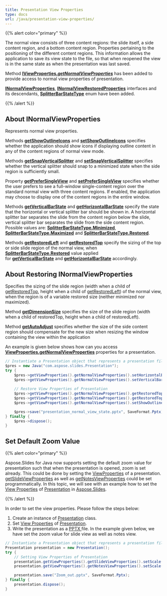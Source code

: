 ```yaml
---
title: Presentation View Properties
type: docs
url: /java/presentation-view-properties/
---
```


{{% alert color="primary" %}} 

The normal view consists of three content regions: the slide itself, a side content region, and a bottom content region. Properties pertaining to the positioning of the different content regions. This information allows the application to save its view state to the file, so that when reopened the view is in the same state as when the presentation was last saved.

Method [**IViewProperties.*getNormalViewProperties***](https://apireference.aspose.com/java/slides/com.aspose.slides/IViewProperties#getNormalViewProperties--) has been added to provide access to normal view properties of presentation. 

[**INormalViewProperties**](https://apireference.aspose.com/java/slides/com.aspose.slides/INormalViewProperties), [**INormalViewRestoredProperties**](https://apireference.aspose.com/java/slides/com.aspose.slides/INormalViewRestoredProperties) interfaces and its descendants, [**SplitterBarStateType**](https://apireference.aspose.com/java/slides/com.aspose.slides/SplitterBarStateType) enum have been added.

{{% /alert %}} 


## **About INormalViewProperties** #
Represents normal view properties.

Methods [**getShowOutlineIcons**](https://apireference.aspose.com/slides/java/com.aspose.slides/INormalViewProperties#getShowOutlineIcons--) and [**setShowOutlineIcons**](https://apireference.aspose.com/slides/java/com.aspose.slides/INormalViewProperties#setShowOutlineIcons-boolean-) specifies whether the application should show icons if displaying outline content in any of the content regions of normal view mode.

Methods [**getSnapVerticalSplitter**](https://apireference.aspose.com/slides/java/com.aspose.slides/INormalViewProperties#getSnapVerticalSplitter--) and [**setSnapVerticalSplitter**](https://apireference.aspose.com/slides/java/com.aspose.slides/INormalViewProperties#setSnapVerticalSplitter-boolean-) specifies whether the vertical splitter should snap to a minimized state when the side region is sufficiently small.

Property [**getPreferSingleView**](https://apireference.aspose.com/slides/java/com.aspose.slides/INormalViewProperties#getPreferSingleView--) and [**setPreferSingleView**](https://apireference.aspose.com/slides/java/com.aspose.slides/INormalViewProperties#setPreferSingleView-boolean-) specifies whether the user prefers to see a full-window single-content region over the standard normal view with three content regions. If enabled, the application may choose to display one of the content regions in the entire window.

Methods [**getVerticalBarState**](https://apireference.aspose.com/slides/java/com.aspose.slides/INormalViewProperties#getVerticalBarState--) and [**getHorizontalBarState**](https://apireference.aspose.com/slides/java/com.aspose.slides/INormalViewProperties#getHorizontalBarState--) specify the state that the horizontal or vertical splitter bar should be shown in. A horizontal splitter bar separates the slide from the content region below the slide, vertical splitter bar separates the slide from the side content region. Possible values are: [**SplitterBarStateType.Minimized**](https://apireference.aspose.com/slides/java/com.aspose.slides/SplitterBarStateType#Minimized), [**SplitterBarStateType.Maximized**](https://apireference.aspose.com/slides/java/com.aspose.slides/SplitterBarStateType#Maximized) and [**SplitterBarStateType.Restored**](https://apireference.aspose.com/slides/java/com.aspose.slides/SplitterBarStateType#Restored).

Methods [**getRestoredLeft**](https://apireference.aspose.com/slides/java/com.aspose.slides/INormalViewProperties#getRestoredLeft--) and [**getRestoredTop**](https://apireference.aspose.com/slides/java/com.aspose.slides/INormalViewProperties#getRestoredTop--) specify the sizing of the top or side slide region of the normal view, when [**SplitterBarStateType.Restored**](https://apireference.aspose.com/slides/java/com.aspose.slides/SplitterBarStateType#Restored) value applied for [**getVerticalBarState**](https://apireference.aspose.com/slides/java/com.aspose.slides/INormalViewProperties#getVerticalBarState--) and [**getHorizontalBarState**](https://apireference.aspose.com/slides/java/com.aspose.slides/INormalViewProperties#getHorizontalBarState--) accordingly.


## **About Restoring INormalViewProperties** 
Specifies the sizing of the slide region (width when a child of [getRestoredTop](https://apireference.aspose.com/slides/java/com.aspose.slides/INormalViewProperties#getRestoredTop--), height when a child of [getRestoredLeft](https://apireference.aspose.com/slides/java/com.aspose.slides/INormalViewProperties#getRestoredLeft--)) of the normal view, when the region is of a variable restored size (neither minimized nor maximized). 

Method [**getDimensionSize**](https://apireference.aspose.com/slides/java/com.aspose.slides/INormalViewRestoredProperties#getDimensionSize--) specifies the size of the slide region (width when a child of restoredTop, height when a child of restoredLeft).

Method [**getAutoAdjust**](https://apireference.aspose.com/slides/java/com.aspose.slides/INormalViewRestoredProperties#getAutoAdjust--) specifies whether the size of the side content region should compensate for the new size when resizing the window containing the view within the application

An example is given below shows how can you access [**ViewProperties.getNormalViewProperties**](https://apireference.aspose.com/slides/java/com.aspose.slides/ViewProperties#getNormalViewProperties--) properties for a presentation.

```java
// Instantiate a Presentation object that represents a presentation file
$pres = new Java("com.aspose.slides.Presentation");
try {
    $pres->getViewProperties().getNormalViewProperties().setHorizontalBarState(SplitterBarStateType.Restored);
    $pres->getViewProperties().getNormalViewProperties().setVerticalBarState(SplitterBarStateType.Maximized);
    
    // Restore View Properties of Presentation
    $pres->getViewProperties().getNormalViewProperties().getRestoredTop().setAutoAdjust(true);
    $pres->getViewProperties().getNormalViewProperties().getRestoredTop().setDimensionSize(80);
    $pres->getViewProperties().getNormalViewProperties().setShowOutlineIcons(true);

    $pres->save("presentation_normal_view_state.pptx", SaveFormat.Pptx);
} finally {
    $pres->dispose();
}
```

## **Set Default Zoom Value**
{{% alert color="primary" %}} 

Aspose.Slides for Java now supports setting the default zoom value for presentation such that when the presentation is opened, zoom is set already. This could be done by setting the [ViewProperties](https://apireference.aspose.com/java/slides/com.aspose.slides/ViewProperties) of a presentation. [getSlideViewProperties](https://apireference.aspose.com/slides/java/com.aspose.slides/ViewProperties#getSlideViewProperties--) as well as [getNotesViewProperties](https://apireference.aspose.com/slides/java/com.aspose.slides/ViewProperties#getNotesViewProperties--) could be set programmatically. In this topic, we will see with an example how to set the [View Properties](https://apireference.aspose.com/slides/java/com.aspose.slides/ViewProperties) of [Presentation](https://apireference.aspose.com/java/slides/com.aspose.slides/presentation) in [Aspose.Slides](https://docs.aspose.com/slides/).

{{% /alert %}} 

In order to set the view properties. Please follow the steps below:

1. Create an instance of [Presentation](https://apireference.aspose.com/java/slides/com.aspose.slides/presentation) class.
1. Set [View Properties](https://apireference.aspose.com/slides/java/com.aspose.slides/ViewProperties) of [Presentation](https://apireference.aspose.com/java/slides/com.aspose.slides/presentation).
1. Write the presentation as a [PPTX ](https://wiki.fileformat.com/presentation/pptx/)file.
   In the example given below, we have set the zoom value for slide view as well as notes view.

```java
// Instantiate a Presentation object that represents a presentation file
Presentation presentation = new Presentation();
try {
    // Setting View Properties of Presentation
    presentation.getViewProperties().getSlideViewProperties().setScale(100); // Zoom value in percentages for slide view
    presentation.getViewProperties().getNotesViewProperties().setScale(100); // Zoom value in percentages for notes view 

    presentation.save("Zoom_out.pptx", SaveFormat.Pptx);
} finally {
    presentation.dispose();
}
```